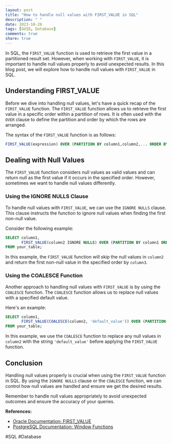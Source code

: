 ```yaml
---
layout: post
title: "How to handle null values with FIRST_VALUE in SQL"
description: " "
date: 2023-10-26
tags: [GUID, Database]
comments: true
share: true
---
```


In SQL, the `FIRST_VALUE` function is used to retrieve the first value in a partitioned result set. However, when working with `FIRST_VALUE`, it is important to handle null values properly to avoid unexpected results. In this blog post, we will explore how to handle null values with `FIRST_VALUE` in SQL.

## Understanding FIRST_VALUE

Before we dive into handling null values, let's have a quick recap of the `FIRST_VALUE` function. The `FIRST_VALUE` function allows us to retrieve the first value in a specific order within a partition of rows. It is often used with the `OVER` clause to define the partition and order by which the rows are arranged.

The syntax of the `FIRST_VALUE` function is as follows:

```sql
FIRST_VALUE(expression) OVER (PARTITION BY column1,column2,... ORDER BY column1,column2,...)
```

## Dealing with Null Values

The `FIRST_VALUE` function considers null values as valid values and can return null as the first value if it occurs in the specified order. However, sometimes we want to handle null values differently.

### Using the IGNORE NULLS Clause

To handle null values with `FIRST_VALUE`, we can use the `IGNORE NULLS` clause. This clause instructs the function to ignore null values when finding the first non-null value.

Consider the following example:

```sql
SELECT column1, 
       FIRST_VALUE(column2 IGNORE NULLS) OVER (PARTITION BY column1 ORDER BY column3) AS first_non_null_value
FROM your_table;
```

In this example, the `FIRST_VALUE` function will skip the null values in `column2` and return the first non-null value in the specified order by `column3`.

### Using the COALESCE Function

Another approach to handling null values with `FIRST_VALUE` is by using the `COALESCE` function. The `COALESCE` function allows us to replace null values with a specified default value.

Here's an example:

```sql
SELECT column1, 
       FIRST_VALUE(COALESCE(column2, 'default_value')) OVER (PARTITION BY column1 ORDER BY column3) AS first_value
FROM your_table;
```

In this example, we use the `COALESCE` function to replace any null values in `column2` with the string `'default_value'` before applying the `FIRST_VALUE` function.

## Conclusion

Handling null values properly is crucial when using the `FIRST_VALUE` function in SQL. By using the `IGNORE NULLS` clause or the `COALESCE` function, we can control how null values are handled and ensure we get the desired results.

Remember to handle null values appropriately to avoid unexpected outcomes and ensure the accuracy of your queries.

**References:**

- [Oracle Documentation: FIRST_VALUE](https://docs.oracle.com/en/database/oracle/oracle-database/19/sqlrf/FIRST_VALUE.html#GUID-4AF8DBA6-0ED9-460A-9F3D-4C38E132837E)
- [PostgreSQL Documentation: Window Functions](https://www.postgresql.org/docs/current/tutorial-window.html)

\#SQL \#Database